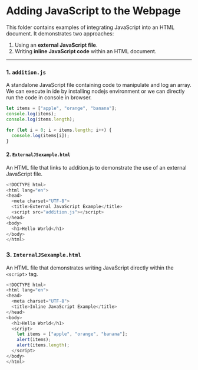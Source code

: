 # Adding JavaScript to the Webpage

This folder contains examples of integrating JavaScript into an HTML document. It demonstrates two approaches:
1. Using an **external JavaScript file**.
2. Writing **inline JavaScript code** within an HTML document.

---

### 1. `addition.js`

A standalone JavaScript file containing code to manipulate and log an array. We can execute in ide by installing nodejs environment or we can directly run the code in console in browser.

```javascript
let items = ["apple", "orange", "banana"];
console.log(items);
console.log(items.length);

for (let i = 0; i < items.length; i++) {
  console.log(items[i]);
}
```
#### 2. `ExternalJSexample.html`
An HTML file that links to addition.js to demonstrate the use of an external JavaScript file.

```javascript
<!DOCTYPE html>
<html lang="en">
<head>
  <meta charset="UTF-8">
  <title>External JavaScript Example</title>
  <script src="addition.js"></script>
</head>
<body>
  <h1>Hello World</h1>
</body>
</html>
```
### 3. `InternalJSexample.html`
An HTML file that demonstrates writing JavaScript directly within the `<script>` tag.

```javascript
<!DOCTYPE html>
<html lang="en">
<head>
  <meta charset="UTF-8">
  <title>Inline JavaScript Example</title>
</head>
<body>
  <h1>Hello World</h1>
  <script>
    let items = ["apple", "orange", "banana"];
    alert(items);
    alert(items.length);
  </script>
</body>
</html>
```

